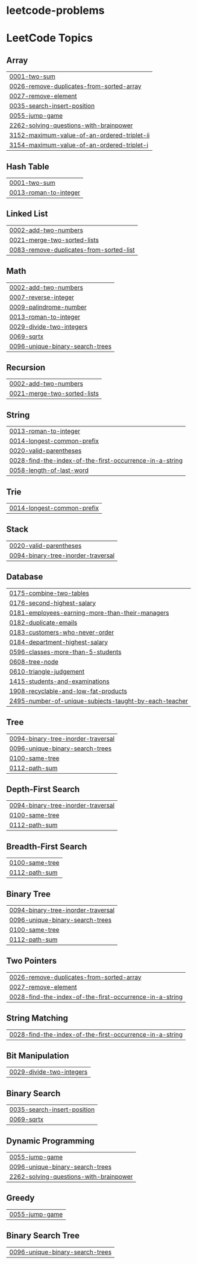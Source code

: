 # leetcode-problems
<!---LeetCode Topics Start-->
# LeetCode Topics
## Array
|  |
| ------- |
| [0001-two-sum](https://github.com/devendhiran0508/leetcode-problems/tree/master/0001-two-sum) |
| [0026-remove-duplicates-from-sorted-array](https://github.com/devendhiran0508/leetcode-problems/tree/master/0026-remove-duplicates-from-sorted-array) |
| [0027-remove-element](https://github.com/devendhiran0508/leetcode-problems/tree/master/0027-remove-element) |
| [0035-search-insert-position](https://github.com/devendhiran0508/leetcode-problems/tree/master/0035-search-insert-position) |
| [0055-jump-game](https://github.com/devendhiran0508/leetcode-problems/tree/master/0055-jump-game) |
| [2262-solving-questions-with-brainpower](https://github.com/devendhiran0508/leetcode-problems/tree/master/2262-solving-questions-with-brainpower) |
| [3152-maximum-value-of-an-ordered-triplet-ii](https://github.com/devendhiran0508/leetcode-problems/tree/master/3152-maximum-value-of-an-ordered-triplet-ii) |
| [3154-maximum-value-of-an-ordered-triplet-i](https://github.com/devendhiran0508/leetcode-problems/tree/master/3154-maximum-value-of-an-ordered-triplet-i) |
## Hash Table
|  |
| ------- |
| [0001-two-sum](https://github.com/devendhiran0508/leetcode-problems/tree/master/0001-two-sum) |
| [0013-roman-to-integer](https://github.com/devendhiran0508/leetcode-problems/tree/master/0013-roman-to-integer) |
## Linked List
|  |
| ------- |
| [0002-add-two-numbers](https://github.com/devendhiran0508/leetcode-problems/tree/master/0002-add-two-numbers) |
| [0021-merge-two-sorted-lists](https://github.com/devendhiran0508/leetcode-problems/tree/master/0021-merge-two-sorted-lists) |
| [0083-remove-duplicates-from-sorted-list](https://github.com/devendhiran0508/leetcode-problems/tree/master/0083-remove-duplicates-from-sorted-list) |
## Math
|  |
| ------- |
| [0002-add-two-numbers](https://github.com/devendhiran0508/leetcode-problems/tree/master/0002-add-two-numbers) |
| [0007-reverse-integer](https://github.com/devendhiran0508/leetcode-problems/tree/master/0007-reverse-integer) |
| [0009-palindrome-number](https://github.com/devendhiran0508/leetcode-problems/tree/master/0009-palindrome-number) |
| [0013-roman-to-integer](https://github.com/devendhiran0508/leetcode-problems/tree/master/0013-roman-to-integer) |
| [0029-divide-two-integers](https://github.com/devendhiran0508/leetcode-problems/tree/master/0029-divide-two-integers) |
| [0069-sqrtx](https://github.com/devendhiran0508/leetcode-problems/tree/master/0069-sqrtx) |
| [0096-unique-binary-search-trees](https://github.com/devendhiran0508/leetcode-problems/tree/master/0096-unique-binary-search-trees) |
## Recursion
|  |
| ------- |
| [0002-add-two-numbers](https://github.com/devendhiran0508/leetcode-problems/tree/master/0002-add-two-numbers) |
| [0021-merge-two-sorted-lists](https://github.com/devendhiran0508/leetcode-problems/tree/master/0021-merge-two-sorted-lists) |
## String
|  |
| ------- |
| [0013-roman-to-integer](https://github.com/devendhiran0508/leetcode-problems/tree/master/0013-roman-to-integer) |
| [0014-longest-common-prefix](https://github.com/devendhiran0508/leetcode-problems/tree/master/0014-longest-common-prefix) |
| [0020-valid-parentheses](https://github.com/devendhiran0508/leetcode-problems/tree/master/0020-valid-parentheses) |
| [0028-find-the-index-of-the-first-occurrence-in-a-string](https://github.com/devendhiran0508/leetcode-problems/tree/master/0028-find-the-index-of-the-first-occurrence-in-a-string) |
| [0058-length-of-last-word](https://github.com/devendhiran0508/leetcode-problems/tree/master/0058-length-of-last-word) |
## Trie
|  |
| ------- |
| [0014-longest-common-prefix](https://github.com/devendhiran0508/leetcode-problems/tree/master/0014-longest-common-prefix) |
## Stack
|  |
| ------- |
| [0020-valid-parentheses](https://github.com/devendhiran0508/leetcode-problems/tree/master/0020-valid-parentheses) |
| [0094-binary-tree-inorder-traversal](https://github.com/devendhiran0508/leetcode-problems/tree/master/0094-binary-tree-inorder-traversal) |
## Database
|  |
| ------- |
| [0175-combine-two-tables](https://github.com/devendhiran0508/leetcode-problems/tree/master/0175-combine-two-tables) |
| [0176-second-highest-salary](https://github.com/devendhiran0508/leetcode-problems/tree/master/0176-second-highest-salary) |
| [0181-employees-earning-more-than-their-managers](https://github.com/devendhiran0508/leetcode-problems/tree/master/0181-employees-earning-more-than-their-managers) |
| [0182-duplicate-emails](https://github.com/devendhiran0508/leetcode-problems/tree/master/0182-duplicate-emails) |
| [0183-customers-who-never-order](https://github.com/devendhiran0508/leetcode-problems/tree/master/0183-customers-who-never-order) |
| [0184-department-highest-salary](https://github.com/devendhiran0508/leetcode-problems/tree/master/0184-department-highest-salary) |
| [0596-classes-more-than-5-students](https://github.com/devendhiran0508/leetcode-problems/tree/master/0596-classes-more-than-5-students) |
| [0608-tree-node](https://github.com/devendhiran0508/leetcode-problems/tree/master/0608-tree-node) |
| [0610-triangle-judgement](https://github.com/devendhiran0508/leetcode-problems/tree/master/0610-triangle-judgement) |
| [1415-students-and-examinations](https://github.com/devendhiran0508/leetcode-problems/tree/master/1415-students-and-examinations) |
| [1908-recyclable-and-low-fat-products](https://github.com/devendhiran0508/leetcode-problems/tree/master/1908-recyclable-and-low-fat-products) |
| [2495-number-of-unique-subjects-taught-by-each-teacher](https://github.com/devendhiran0508/leetcode-problems/tree/master/2495-number-of-unique-subjects-taught-by-each-teacher) |
## Tree
|  |
| ------- |
| [0094-binary-tree-inorder-traversal](https://github.com/devendhiran0508/leetcode-problems/tree/master/0094-binary-tree-inorder-traversal) |
| [0096-unique-binary-search-trees](https://github.com/devendhiran0508/leetcode-problems/tree/master/0096-unique-binary-search-trees) |
| [0100-same-tree](https://github.com/devendhiran0508/leetcode-problems/tree/master/0100-same-tree) |
| [0112-path-sum](https://github.com/devendhiran0508/leetcode-problems/tree/master/0112-path-sum) |
## Depth-First Search
|  |
| ------- |
| [0094-binary-tree-inorder-traversal](https://github.com/devendhiran0508/leetcode-problems/tree/master/0094-binary-tree-inorder-traversal) |
| [0100-same-tree](https://github.com/devendhiran0508/leetcode-problems/tree/master/0100-same-tree) |
| [0112-path-sum](https://github.com/devendhiran0508/leetcode-problems/tree/master/0112-path-sum) |
## Breadth-First Search
|  |
| ------- |
| [0100-same-tree](https://github.com/devendhiran0508/leetcode-problems/tree/master/0100-same-tree) |
| [0112-path-sum](https://github.com/devendhiran0508/leetcode-problems/tree/master/0112-path-sum) |
## Binary Tree
|  |
| ------- |
| [0094-binary-tree-inorder-traversal](https://github.com/devendhiran0508/leetcode-problems/tree/master/0094-binary-tree-inorder-traversal) |
| [0096-unique-binary-search-trees](https://github.com/devendhiran0508/leetcode-problems/tree/master/0096-unique-binary-search-trees) |
| [0100-same-tree](https://github.com/devendhiran0508/leetcode-problems/tree/master/0100-same-tree) |
| [0112-path-sum](https://github.com/devendhiran0508/leetcode-problems/tree/master/0112-path-sum) |
## Two Pointers
|  |
| ------- |
| [0026-remove-duplicates-from-sorted-array](https://github.com/devendhiran0508/leetcode-problems/tree/master/0026-remove-duplicates-from-sorted-array) |
| [0027-remove-element](https://github.com/devendhiran0508/leetcode-problems/tree/master/0027-remove-element) |
| [0028-find-the-index-of-the-first-occurrence-in-a-string](https://github.com/devendhiran0508/leetcode-problems/tree/master/0028-find-the-index-of-the-first-occurrence-in-a-string) |
## String Matching
|  |
| ------- |
| [0028-find-the-index-of-the-first-occurrence-in-a-string](https://github.com/devendhiran0508/leetcode-problems/tree/master/0028-find-the-index-of-the-first-occurrence-in-a-string) |
## Bit Manipulation
|  |
| ------- |
| [0029-divide-two-integers](https://github.com/devendhiran0508/leetcode-problems/tree/master/0029-divide-two-integers) |
## Binary Search
|  |
| ------- |
| [0035-search-insert-position](https://github.com/devendhiran0508/leetcode-problems/tree/master/0035-search-insert-position) |
| [0069-sqrtx](https://github.com/devendhiran0508/leetcode-problems/tree/master/0069-sqrtx) |
## Dynamic Programming
|  |
| ------- |
| [0055-jump-game](https://github.com/devendhiran0508/leetcode-problems/tree/master/0055-jump-game) |
| [0096-unique-binary-search-trees](https://github.com/devendhiran0508/leetcode-problems/tree/master/0096-unique-binary-search-trees) |
| [2262-solving-questions-with-brainpower](https://github.com/devendhiran0508/leetcode-problems/tree/master/2262-solving-questions-with-brainpower) |
## Greedy
|  |
| ------- |
| [0055-jump-game](https://github.com/devendhiran0508/leetcode-problems/tree/master/0055-jump-game) |
## Binary Search Tree
|  |
| ------- |
| [0096-unique-binary-search-trees](https://github.com/devendhiran0508/leetcode-problems/tree/master/0096-unique-binary-search-trees) |
<!---LeetCode Topics End-->